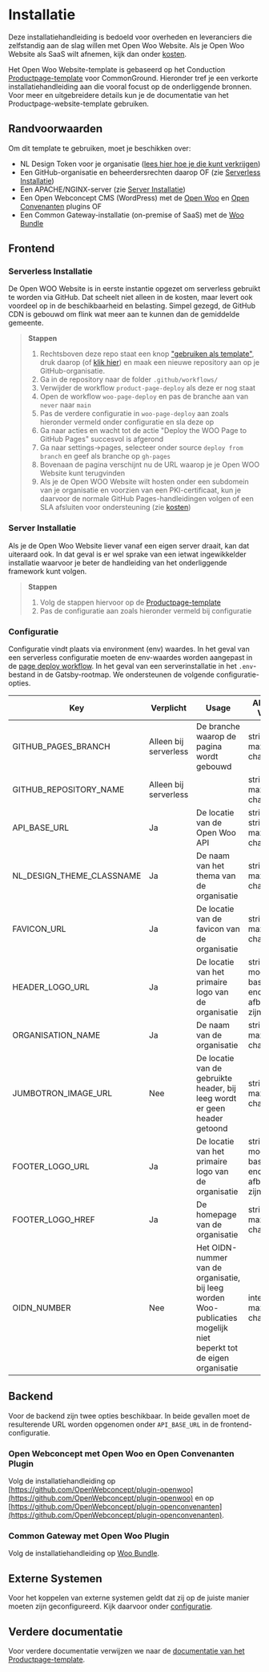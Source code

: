 # Installatie

Deze installatiehandleiding is bedoeld voor overheden en leveranciers die zelfstandig aan de slag willen met Open Woo Website. Als je Open Woo Website als SaaS wilt afnemen, kijk dan onder [kosten](/kosten).

Het Open Woo Website-template is gebaseerd op het Conduction [Productpage-template](https://github.com/ConductionNL/product-website-template) voor CommonGround. Hieronder tref je een verkorte installatiehandleiding aan die vooral focust op de onderliggende bronnen. Voor meer en uitgebreidere details kun je de documentatie van het Productpage-website-template gebruiken.

## Randvoorwaarden

Om dit template te gebruiken, moet je beschikken over:

- NL Design Token voor je organisatie ([lees hier hoe je die kunt verkrijgen](https://conductionnl.github.io/product-website-template/pages/Features/NL_Design))
- Een GitHub-organisatie en beheerdersrechten daarop OF (zie [Serverless Installatie](#serverless-installatie))
- Een APACHE/NGINX-server (zie [Server Installatie](#server-installatie))
- Een Open Webconcept CMS (WordPress) met de [Open Woo](https://github.com/OpenWebconcept/plugin-openwoo) en [Open Convenanten](https://github.com/OpenWebconcept/plugin-openconvenanten) plugins OF
- Een Common Gateway-installatie (on-premise of SaaS) met de [Woo Bundle](https://github.com/ConductionNL/WooBundle/tree/main)

## Frontend

### Serverless Installatie

De Open WOO Website is in eerste instantie opgezet om serverless gebruikt te worden via GitHub. Dat scheelt niet alleen in de kosten, maar levert ook voordeel op in de beschikbaarheid en belasting. Simpel gezegd, de GitHub CDN is gebouwd om flink wat meer aan te kunnen dan de gemiddelde gemeente.

> **Stappen**
>
> 1. Rechtsboven deze repo staat een knop ["gebruiken als template"](https://github.com/new?template_name=woo-website-template&template_owner=ConductionNL), druk daarop (of [klik hier](https://github.com/new?template_name=woo-website-template&template_owner=ConductionNL)) en maak een nieuwe repository aan op je GitHub-organisatie.
> 2. Ga in de repository naar de folder `.github/workflows/`
> 3. Verwijder de workflow `product-page-deploy` als deze er nog staat
> 4. Open de workflow `woo-page-deploy` en pas de branche aan van `never` naar `main`
> 5. Pas de verdere configuratie in `woo-page-deploy` aan zoals hieronder vermeld onder configuratie en sla deze op
> 6. Ga naar acties en wacht tot de actie "Deploy the WOO Page to GitHub Pages" succesvol is afgerond
> 7. Ga naar settings->pages, selecteer onder source `deploy from branch` en geef als branche op `gh-pages`
> 8. Bovenaan de pagina verschijnt nu de URL waarop je je Open WOO Website kunt terugvinden
> 9. Als je de Open WOO Website wilt hosten onder een subdomein van je organisatie en voorzien van een PKI-certificaat, kun je daarvoor de normale GitHub Pages-handleidingen volgen of een SLA afsluiten voor ondersteuning (zie [kosten]())

### Server Installatie

Als je de Open Woo Website liever vanaf een eigen server draait, kan dat uiteraard ook. In dat geval is er wel sprake van een ietwat ingewikkelder installatie waarvoor je beter de handleiding van het onderliggende framework kunt volgen.

> **Stappen**
>
> 1. Volg de stappen hiervoor op de [Productpage-template](https://github.com/ConductionNL/product-website-template)
> 2. Pas de configuratie aan zoals hieronder vermeld bij configuratie

### Configuratie

Configuratie vindt plaats via environment (env) waardes. In het geval van een serverless configuratie moeten de env-waardes worden aangepast in de [page deploy workflow](/.github/workflows/woo-page-deploy.yml). In het geval van een serverinstallatie in het `.env`-bestand in de Gatsby-rootmap. We ondersteunen de volgende configuratie-opties.

| Key                       | Verplicht             | Usage                                                                                                               | Allowed Value                                        | Default / Example                                                                              |
|---------------------------|-----------------------|---------------------------------------------------------------------------------------------------------------------|------------------------------------------------------|------------------------------------------------------------------------------------------------|
| GITHUB_PAGES_BRANCH       | Alleen bij serverless | De branche waarop de pagina wordt gebouwd                                                                           | string, max 255 characters                           | gh-pages                                                                                       |
| GITHUB_REPOSITORY_NAME    | Alleen bij serverless |                                                                                                                     | string, max 255 characters                           | `${{ github.event.repository.name }}`                                                          |
| API_BASE_URL              | Ja                    | De locatie van de Open Woo API                                                                                      | string <URL>, string, max 255 characters             | "<https://api.gateway.commonground.nu/api>"                                                      |
| NL_DESIGN_THEME_CLASSNAME | Ja                    | De naam van het thema van de organisatie                                                                            | string, max 255 characters                           | "conduction-theme"                                                                             |
| FAVICON_URL               | Ja                    | De locatie van de favicon van de organisatie                                                                        | string <URL>, max 255 characters                     | "<https://conduction.nl/wp-content/uploads/2021/07/cropped-favicon-32x32.png>"                   |
| HEADER_LOGO_URL           | Ja                    | De locatie van het primaire logo van de organisatie                                                                 | string, moet een base encoded afbeelding zijn OF url | "<https://conduction.nl/wp-content/uploads/2021/07/cropped-conductionlogo-1.png>"                |
| ORGANISATION_NAME         | Ja                    | De naam van de organisatie                                                                                          | string, max 255 characters                           | "Conduction"                                                                                   |
| JUMBOTRON_IMAGE_URL       | Nee                   | De locatie van de gebruikte header, bij leeg wordt er geen header getoond                                           | string <URL>, max 255 characters                     | "<https://www.conduction.nl/wp-content/uploads/2021/07/cropped-Conduction_HOME_0000_afb1-1.png>" |
| FOOTER_LOGO_URL           | Ja                    | De locatie van het primaire logo van de organisatie                                                                 | string, moet een base encoded afbeelding zijn OF url | ...                                                                                            |
| FOOTER_LOGO_HREF          | Ja                    | De homepage van de organisatie                                                                                      | string <URL>, max 255 characters                     | "<https://conduction.nl/>"                                                                       |
| OIDN_NUMBER               | Nee                   | Het OIDN-nummer van de organisatie, bij leeg worden Woo-publicaties mogelijk niet beperkt tot de eigen organisatie  | integer, max 16 characters                           | 1234567890                                                                                     |

## Backend

Voor de backend zijn twee opties beschikbaar. In beide gevallen moet de resulterende URL worden opgenomen onder `API_BASE_URL` in de frontend-configuratie.

### Open Webconcept met Open Woo en Open Convenanten Plugin

Volg de installatiehandleiding op [https://github.com/OpenWebconcept/plugin-openwoo](https://github.com/OpenWebconcept/plugin-openwoo) en op [https://github.com/OpenWebconcept/plugin-openconvenanten](https://github.com/OpenWebconcept/plugin-openconvenanten).

### Common Gateway met Open Woo Plugin

Volg de installatiehandleiding op [Woo Bundle](https://github.com/ConductionNL/WooBundle/tree/main).

## Externe Systemen

Voor het koppelen van externe systemen geldt dat zij op de juiste manier moeten zijn geconfigureerd. Kijk daarvoor onder [configuratie](/Configuratie).

## Verdere documentatie

Voor verdere documentatie verwijzen we naar de [documentatie van het Productpage-template](https://conductionnl.github.io/product-website-template/).
